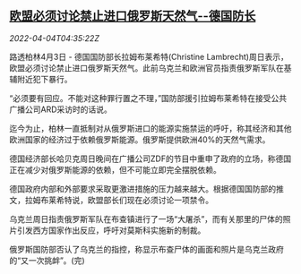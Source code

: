 <!--1649048463000-->
[欧盟必须讨论禁止进口俄罗斯天然气--德国防长](https://cn.reuters.com/article/germany-defence-eu-ru-natrual-gas-0404-idCNKCS2LW090)
------

<div><i>2022-04-04T04:35:22Z</i></div><p>路透柏林4月3日 - 德国国防部长拉姆布莱希特(Christine Lambrecht)周日表示，欧盟必须讨论禁止进口俄罗斯天然气。此前乌克兰和欧洲官员指责俄罗斯军队在基辅附近犯下暴行。</p><p>“必须要有回应。不能对这种罪行置之不理，”国防部援引拉姆布莱希特在接受公共广播公司ARD采访时的话说。</p><p>迄今为止，柏林一直抵制对从俄罗斯进口的能源实施禁运的呼吁，称其经济和其他欧洲国家的经济过于依赖俄罗斯能源。俄罗斯提供欧洲40%的天然气需求。</p><p>德国经济部长哈贝克周日晚间在广播公司ZDF的节目中重申了政府的立场，称德国正在减少对俄罗斯能源的依赖，但不可能立即完全摆脱依赖。</p><p>德国政府内部和外部要求采取更激进措施的压力越来越大。根据德国国防部的推文，拉姆布莱希特说，欧盟部长们现在必须讨论一项禁令。</p><p>乌克兰周日指责俄罗斯军队在布查镇进行了一场“大屠杀”，而有关那里的尸体的照片引发西方国家作出反应，呼吁对莫斯科实施新的制裁。</p><p>俄罗斯国防部否认了乌克兰的指控，称显示布查尸体的画面和照片是乌克兰政府的“又一次挑衅”。(完)</p>
